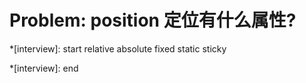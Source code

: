 # Problem: position 定位有什么属性?

\*[interview]: start
relative
absolute
fixed
static
sticky

\*[interview]: end
